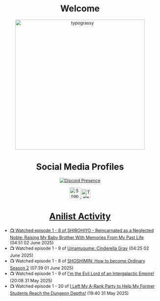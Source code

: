 <div align="center">

# Welcome
<a href="https://github.com/kawarimidoll/typograssy">
    <img alt="typograssy" src="https://typograssy.deno.dev/api?text=%E3%82%88%E3%81%86%E3%81%93%E3%81%9D%E3%81%BF%E3%81%AA%E3%81%95%E3%82%93%20-%20Sheby--&&l0=none&l1=82d9d0&l2=027353&l3=038c4c&l4=01402e&bg=none&frame=none&speed=100&comment=" width="421.99">
</a>

</div>

<div align="center">

# Social Media Profiles

[![Discord Presence](https://lanyard.cnrad.dev/api/612532963938271232)](https://discord.com/users/612532963938271232)


<a href="https://www.snapchat.com/add/a.sheby" title="Snapchat Profile">
    <img src="https://www.freepnglogos.com/uploads/snapchat-logo-png-0.png" width="35" alt="Snapchat Logo" />


<a href="https://t.me/ASheby" title="Telegram Profile">
    <img src="https://www.freepnglogos.com/uploads/telegram-logo-png-0.png" width="30" alt="Telegram Logo" />


</div>

<div align="center">

# Anilist Activity

</div>

<!-- ANILIST_ACTIVITY:start -->

-   📺 Watched episode 1 - 8 of [SHIROHIYO - Reincarnated as a Neglected Noble: Raising My Baby Brother With Memories From My Past Life](https://anilist.co/anime/179541) (04:51 02 June 2025)
-   📺 Watched episode 1 - 9 of [Umamusume: Cinderella Gray](https://anilist.co/anime/180516) (04:25 02 June 2025)
-   📺 Watched episode 1 - 8 of [SHOSHIMIN: How to become Ordinary Season 2](https://anilist.co/anime/181182) (07:39 01 June 2025)
-   📺 Watched episode 1 - 9 of [I'm the Evil Lord of an Intergalactic Empire!](https://anilist.co/anime/183274) (20:08 31 May 2025)
-   📺 Watched episode 1 - 20 of [I Left My A-Rank Party to Help My Former Students Reach the Dungeon Depths!](https://anilist.co/anime/180812) (19:40 31 May 2025)

<!-- ANILIST_ACTIVITY:end -->
